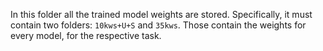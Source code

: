 In this folder all the trained model weights are stored. Specifically, it must contain two folders: `10kws+U+S` and `35kws`. Those contain the weights for every model, for the respective task.